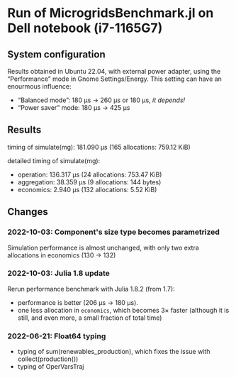 # Run of MicrogridsBenchmark.jl on Dell notebook (i7-1165G7)

## System configuration

Results obtained in Ubuntu 22.04, with external power adapter,
using the “Performance” mode in Gnome Settings/Energy.
This setting can have an enourmous influence:
- “Balanced mode”: 180 µs → 260 µs or 180 µs, *it depends!*
- “Power saver” mode: 180 µs → 425 µs

## Results

timing of simulate(mg):  181.090 μs (165 allocations: 759.12 KiB)

detailed timing of simulate(mg):
- operation:  136.317 μs (24 allocations: 753.47 KiB)
- aggregation:  38.359 μs (9 allocations: 144 bytes)
- economics:  2.940 μs (132 allocations: 5.52 KiB)

## Changes

### 2022-10-03: Component's size type becomes parametrized

Simulation performance is almost unchanged,
with only two extra allocations in economics (130 → 132)

### 2022-10-03: Julia 1.8 update

Rerun performance benchmark with Julia 1.8.2 (from 1.7):
- performance is better (206 µs → 180 µs).
- one less allocation in `economics`, which becomes 3× faster (although it is still, and even more, a small fraction of total time)

### 2022-06-21: Float64 typing

- typing of sum(renewables_production), which fixes the issue with collect(production())
- typing of OperVarsTraj
